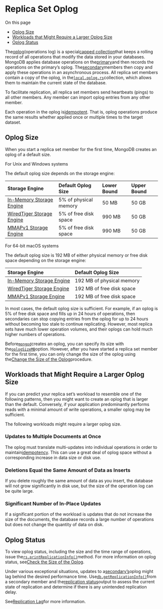 # Replica Set Oplog

On this page

* [Oplog Size](https://docs.mongodb.com/manual/core/replica-set-oplog/#oplog-size)
* [Workloads that Might Require a Larger Oplog Size](https://docs.mongodb.com/manual/core/replica-set-oplog/#workloads-that-might-require-a-larger-oplog-size)
* [Oplog Status](https://docs.mongodb.com/manual/core/replica-set-oplog/#oplog-status)

The[oplog](https://docs.mongodb.com/manual/reference/glossary/#term-oplog)\(operations log\) is a special[capped collection](https://docs.mongodb.com/manual/reference/glossary/#term-capped-collection)that keeps a rolling record of all operations that modify the data stored in your databases. MongoDB applies database operations on the[primary](https://docs.mongodb.com/manual/reference/glossary/#term-primary)and then records the operations on the primary’s oplog. The[secondary](https://docs.mongodb.com/manual/reference/glossary/#term-secondary)members then copy and apply these operations in an asynchronous process. All replica set members contain a copy of the oplog, in the[`local.oplog.rs`](https://docs.mongodb.com/manual/reference/local-database/#local.oplog.rs)collection, which allows them to maintain the current state of the database.

To facilitate replication, all replica set members send heartbeats \(pings\) to all other members. Any member can import oplog entries from any other member.

Each operation in the oplog is[idempotent](https://docs.mongodb.com/manual/reference/glossary/#term-idempotent). That is, oplog operations produce the same results whether applied once or multiple times to the target dataset.

## Oplog Size

When you start a replica set member for the first time, MongoDB creates an oplog of a default size.

For Unix and Windows systems

The default oplog size depends on the storage engine:

| Storage Engine | Default Oplog Size | Lower Bound | Upper Bound |
| :--- | :--- | :--- | :--- |
| [In-Memory Storage Engine](https://docs.mongodb.com/manual/core/inmemory/) | 5% of physical memory | 50 MB | 50 GB |
| [WiredTiger Storage Engine](https://docs.mongodb.com/manual/core/wiredtiger/) | 5% of free disk space | 990 MB | 50 GB |
| [MMAPv1 Storage Engine](https://docs.mongodb.com/manual/core/mmapv1/) | 5% of free disk space | 990 MB | 50 GB |

For 64-bit macOS systems

The default oplog size is 192 MB of either physical memory or free disk space depending on the storage engine:

| Storage Engine | Default Oplog Size |
| :--- | :--- |
| [In-Memory Storage Engine](https://docs.mongodb.com/manual/core/inmemory/) | 192 MB of physical memory |
| [WiredTiger Storage Engine](https://docs.mongodb.com/manual/core/wiredtiger/) | 192 MB of free disk space |
| [MMAPv1 Storage Engine](https://docs.mongodb.com/manual/core/mmapv1/) | 192 MB of free disk space |

In most cases, the default oplog size is sufficient. For example, if an oplog is 5% of free disk space and fills up in 24 hours of operations, then secondaries can stop copying entries from the oplog for up to 24 hours without becoming too stale to continue replicating. However, most replica sets have much lower operation volumes, and their oplogs can hold much higher numbers of operations.

Before[`mongod`](https://docs.mongodb.com/manual/reference/program/mongod/#bin.mongod)creates an oplog, you can specify its size with the[`oplogSizeMB`](https://docs.mongodb.com/manual/reference/configuration-options/#replication.oplogSizeMB)option. However, after you have started a replica set member for the first time, you can only change the size of the oplog using the[Change the Size of the Oplog](https://docs.mongodb.com/manual/tutorial/change-oplog-size/)procedure.

## Workloads that Might Require a Larger Oplog Size

If you can predict your replica set’s workload to resemble one of the following patterns, then you might want to create an oplog that is larger than the default. Conversely, if your application predominantly performs reads with a minimal amount of write operations, a smaller oplog may be sufficient.

The following workloads might require a larger oplog size.

### Updates to Multiple Documents at Once

The oplog must translate multi-updates into individual operations in order to maintain[idempotency](https://docs.mongodb.com/manual/reference/glossary/#term-idempotent). This can use a great deal of oplog space without a corresponding increase in data size or disk use.

### Deletions Equal the Same Amount of Data as Inserts

If you delete roughly the same amount of data as you insert, the database will not grow significantly in disk use, but the size of the operation log can be quite large.

### Significant Number of In-Place Updates

If a significant portion of the workload is updates that do not increase the size of the documents, the database records a large number of operations but does not change the quantity of data on disk.

## Oplog Status

To view oplog status, including the size and the time range of operations, issue the[`rs.printReplicationInfo()`](https://docs.mongodb.com/manual/reference/method/rs.printReplicationInfo/#rs.printReplicationInfo)method. For more information on oplog status, see[Check the Size of the Oplog](https://docs.mongodb.com/manual/tutorial/troubleshoot-replica-sets/#replica-set-troubleshooting-check-oplog-size).

Under various exceptional situations, updates to a[secondary’s](https://docs.mongodb.com/manual/reference/glossary/#term-secondary)oplog might lag behind the desired performance time. Use[`db.getReplicationInfo()`](https://docs.mongodb.com/manual/reference/method/db.getReplicationInfo/#db.getReplicationInfo)from a secondary member and the[replication status](https://docs.mongodb.com/manual/reference/method/db.getReplicationInfo/)output to assess the current state of replication and determine if there is any unintended replication delay.

See[Replication Lag](https://docs.mongodb.com/manual/tutorial/troubleshoot-replica-sets/#replica-set-replication-lag)for more information.

